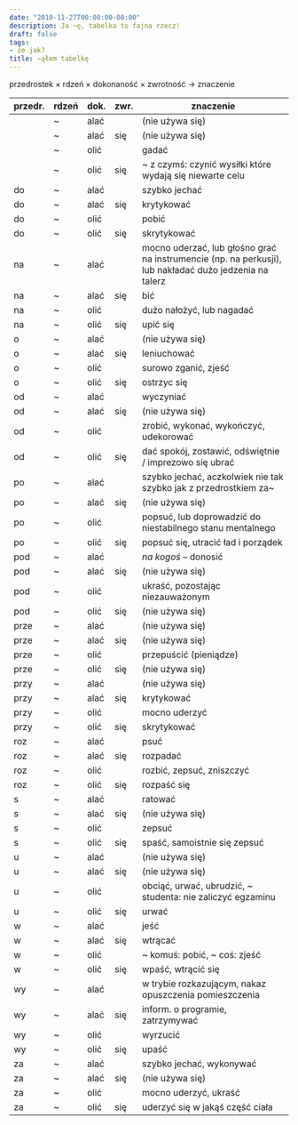 ```yaml
---
date: "2010-11-27T00:00:00-00:00"
description: Ja ~ę, tabelka to fajna rzecz!
draft: false
tags:
- że jak?
title: ~ąłem tabelkę
---
```


przedrostek × rdzeń × dokonaność × zwrotność → znaczenie

<!--more-->

| przedr. | rdzeń | dok. |zwr. | znaczenie |
| ------- | ----- | ---- | --- | --------- |
|         | ~     | alać |     | <span class="text-muted">(nie używa się)</span> |
|         | ~     | alać | się |  <span class="text-muted">(nie używa się)</span> |
|         | ~     | olić |     | gadać  | głupoty |
|         | ~     | olić | się |  ~ z czymś: czynić wysiłki które wydają się niewarte celu |
| do      | ~     | alać |     | szybko jechać  | |
| do      | ~     | alać | się |  krytykować  | bez wyraźnej potrzeby |
| do      | ~     | olić |     | pobić |
| do      | ~     | olić | się | skrytykować  | bez wyraźnej potrzeby |
| na      | ~     | alać |     | mocno uderzać, lub głośno grać na instrumencie (np. na perkusji), lub nakładać dużo jedzenia na talerz |
| na      | ~ |  alać | się | bić |  się (z kimś) |
| na      | ~ |  olić |     | dużo nałożyć, lub nagadać  | |
| na      | ~ |  olić | się | upić się |
| o       | ~ |  alać |     | <span class="text-muted">(nie używa się)</span> |
| o       | ~ |  alać | się | leniuchować  | |
| o       | ~ |  olić |     | surowo zganić, zjeść |
| o       | ~ |  olić | się | ostrzyc się |
| od      | ~ |  alać |     | wyczyniać  | |
| od      | ~ |  alać | się | <span class="text-muted">(nie używa się)</span> |
| od      | ~ |  olić |     | zrobić, wykonać, wykończyć, udekorować  | |
| od      | ~ |  olić | się | dać spokój, zostawić, odświętnie / imprezowo się ubrać |
| po      | ~ |  alać |     | szybko jechać, aczkolwiek nie tak szybko jak z przedrostkiem za~ |
| po      | ~ |  alać | się | <span class="text-muted">(nie używa się)</span> |
| po      | ~ |  olić |     | popsuć, lub doprowadzić do niestabilnego stanu mentalnego |
| po      | ~ |  olić | się | popsuć się, utracić ład i porządek |
| pod     | ~ |  alać |     | _na kogoś_ – donosić |
| pod     | ~ |  alać | się | <span class="text-muted">(nie używa się)</span> |
| pod     | ~ |  olić |     | ukraść, pozostając niezauważonym |
| pod     | ~ |  olić | się | <span class="text-muted">(nie używa się)</span> |
| prze    | ~ |  alać |     | <span class="text-muted">(nie używa się)</span> |
| prze    | ~ |  alać | się | <span class="text-muted">(nie używa się)</span> |
| prze    | ~ |  olić |     | przepuścić (pieniądze) |
| prze    | ~ |  olić | się | <span class="text-muted">(nie używa się)</span> |
| przy    | ~ |  alać |     | <span class="text-muted">(nie używa się)</span> |
| przy    | ~ |  alać | się | krytykować  | bez wyraźnej potrzeby |
| przy    | ~ |  olić |     | mocno uderzyć |
| przy    | ~ |  olić | się | skrytykować  | bez wyraźnej potrzeby |
| roz     | ~ |  alać |     | psuć |
| roz     | ~ |  alać | się | rozpadać  | się (np. z powodu niskiej jakości wykonania) |
| roz     | ~ |  olić |     | rozbić, zepsuć, zniszczyć |
| roz     | ~ |  olić | się | rozpaść się |
| s       | ~ |  alać |     | ratować  | się |  ucieczką |
| s       | ~ |  alać | się | <span class="text-muted">(nie używa się)</span> |
| s       | ~ |  olić |     | zepsuć |
| s       | ~ |  olić | się | spaść, samoistnie się zepsuć |
| u       | ~ |  alać |     | <span class="text-muted">(nie używa się)</span> |
| u       | ~ |  alać | się | <span class="text-muted">(nie używa się)</span> |
| u       | ~ |  olić |     | obciąć, urwać, ubrudzić, ~ studenta: nie zaliczyć egzaminu |
| u       | ~ |  olić | się | urwać  | się, upić się |
| w       | ~ |  alać |     | jeść |
| w       | ~ |  alać | się | wtrącać  | się |
| w       | ~ |  olić |     | ~ komuś: pobić, ~ coś: zjeść |
| w       | ~ |  olić | się | wpaść, wtrącić się |
| wy      | ~ |  alać |     | w trybie rozkazującym, nakaz opuszczenia pomieszczenia |
| wy      | ~ |  alać | się | inform. o programie, zatrzymywać  | się z błędem |
| wy      | ~ |  olić |     | wyrzucić |
| wy      | ~ |  olić | się | upaść |
| za      | ~ |  alać |     | szybko jechać, wykonywać  | czynność z niesłychaną wprawą (np. „ale on ~ala na tym basie”) |
| za      | ~ |  alać | się | <span class="text-muted">(nie używa się)</span> |
| za      | ~ |  olić |     | mocno uderzyć, ukraść |
| za      | ~ |  olić | się | uderzyć się w jakąś część ciała |
